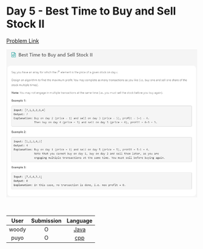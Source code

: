# Day 5 - Best Time to Buy and Sell Stock II

[Problem Link](https://leetcode.com/problems/best-time-to-buy-and-sell-stock-ii/)

![best-time-to-buy-and-sell-stock-ii](../images/05-best-time-to-buy-and-sell-stock-ii.png)

<br>

User  | Submission | Language
:--:  | :--------: | :-----:
woody | O          | [Java](./woody.md)
puyo | O          | [cpp](./puyo.cpp)
